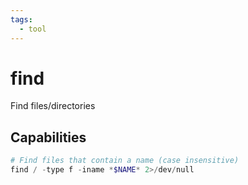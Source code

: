 ```yaml
---
tags:
  - tool
---
```

# find

Find files/directories

## Capabilities

```powershell
# Find files that contain a name (case insensitive)
find / -type f -iname *$NAME* 2>/dev/null
```

